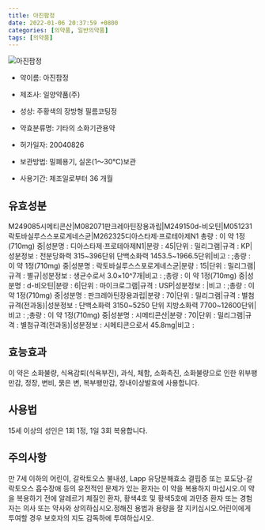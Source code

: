 ```yaml
---
title: 아진팜정
date: 2022-01-06 20:37:59 +0800
categories: [의약품, 일반의약품]
tags: [의약품]
---
```

![아진팜정](https://nedrug.mfds.go.kr/pbp/cmn/itemImageDownload/147428089523200044)

- 약이름: 아진팜정
- 제조사: 일양약품(주)
- 성상: 주황색의 장방형 필름코팅정

- 약효분류명: 기타의 소화기관용약
- 허가일자: 20040826
- 보관방법: 밀폐용기, 실온(1～30℃)보관

- 사용기간: 제조일로부터 36 개월
## 유효성분
M249085시메티콘산|M082071판크레아틴장용과립|M249150d-비오틴|M051231락토바실루스스포로게네스균|M262325디아스타제·프로테아제N1
총량 : 이 약 1정(710mg) 중|성분명 : 디아스타제·프로테아제N1|분량 : 45|단위 : 밀리그램|규격 : KP|성분정보 : 전분당화력 315~396단위 단백소화력 1453.5~1966.5단위|비고 : ;총량 : 이 약 1정(710mg) 중|성분명 : 락토바실루스스포로게네스균|분량 : 15|단위 : 밀리그램|규격 : 별규|성분정보 : 생균수로서 3.0×10^7개|비고 : ;총량 : 이 약 1정(710mg) 중|성분명 : d-비오틴|분량 : 6|단위 : 마이크로그램|규격 : USP|성분정보 : |비고 : ;총량 : 이 약 1정(710mg) 중|성분명 : 판크레아틴장용과립|분량 : 70|단위 : 밀리그램|규격 : 별첨규격(전과동)|성분정보 : 단백소화력 3150~5250 단위 지방소화력 7700~12600단위|비고 : ;총량 : 이 약 1정(710mg) 중|성분명 : 시메티콘산|분량 : 70|단위 : 밀리그램|규격 : 별첨규격(전과동)|성분정보 : 시메티콘으로서 45.8mg|비고 :
## 효능효과
이 약은 소화불량, 식욕감퇴(식욕부진), 과식, 체함, 소화촉진, 소화불량으로 인한 위부팽만감, 정장, 변비, 묽은 변, 복부팽만감, 장내이상발효에 사용합니다.
## 사용법
15세 이상의 성인은 1회 1정, 1일 3회 복용합니다.
## 주의사항
만 7세 이하의 어린이, 갈락토오스 불내성, Lapp 유당분해효소 결핍증 또는 포도당-갈락토오스 흡수장애 등의 유전적인 문제가 있는 환자는 이 약을 복용하지 마십시오.이 약을 복용하기 전에 알레르기 체질인 환자, 황색4호 및 황색5호에 과민증 환자 또는 경험자는 의사 또는 약사와 상의하십시오.정해진 용법과 용량을 잘 지키십시오.어린이에게 투여할 경우 보호자의 지도 감독하에 투여하십시오.
